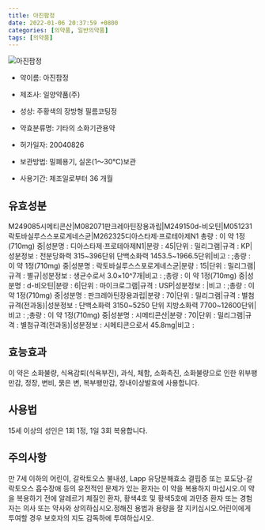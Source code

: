 ```yaml
---
title: 아진팜정
date: 2022-01-06 20:37:59 +0800
categories: [의약품, 일반의약품]
tags: [의약품]
---
```

![아진팜정](https://nedrug.mfds.go.kr/pbp/cmn/itemImageDownload/147428089523200044)

- 약이름: 아진팜정
- 제조사: 일양약품(주)
- 성상: 주황색의 장방형 필름코팅정

- 약효분류명: 기타의 소화기관용약
- 허가일자: 20040826
- 보관방법: 밀폐용기, 실온(1～30℃)보관

- 사용기간: 제조일로부터 36 개월
## 유효성분
M249085시메티콘산|M082071판크레아틴장용과립|M249150d-비오틴|M051231락토바실루스스포로게네스균|M262325디아스타제·프로테아제N1
총량 : 이 약 1정(710mg) 중|성분명 : 디아스타제·프로테아제N1|분량 : 45|단위 : 밀리그램|규격 : KP|성분정보 : 전분당화력 315~396단위 단백소화력 1453.5~1966.5단위|비고 : ;총량 : 이 약 1정(710mg) 중|성분명 : 락토바실루스스포로게네스균|분량 : 15|단위 : 밀리그램|규격 : 별규|성분정보 : 생균수로서 3.0×10^7개|비고 : ;총량 : 이 약 1정(710mg) 중|성분명 : d-비오틴|분량 : 6|단위 : 마이크로그램|규격 : USP|성분정보 : |비고 : ;총량 : 이 약 1정(710mg) 중|성분명 : 판크레아틴장용과립|분량 : 70|단위 : 밀리그램|규격 : 별첨규격(전과동)|성분정보 : 단백소화력 3150~5250 단위 지방소화력 7700~12600단위|비고 : ;총량 : 이 약 1정(710mg) 중|성분명 : 시메티콘산|분량 : 70|단위 : 밀리그램|규격 : 별첨규격(전과동)|성분정보 : 시메티콘으로서 45.8mg|비고 :
## 효능효과
이 약은 소화불량, 식욕감퇴(식욕부진), 과식, 체함, 소화촉진, 소화불량으로 인한 위부팽만감, 정장, 변비, 묽은 변, 복부팽만감, 장내이상발효에 사용합니다.
## 사용법
15세 이상의 성인은 1회 1정, 1일 3회 복용합니다.
## 주의사항
만 7세 이하의 어린이, 갈락토오스 불내성, Lapp 유당분해효소 결핍증 또는 포도당-갈락토오스 흡수장애 등의 유전적인 문제가 있는 환자는 이 약을 복용하지 마십시오.이 약을 복용하기 전에 알레르기 체질인 환자, 황색4호 및 황색5호에 과민증 환자 또는 경험자는 의사 또는 약사와 상의하십시오.정해진 용법과 용량을 잘 지키십시오.어린이에게 투여할 경우 보호자의 지도 감독하에 투여하십시오.
